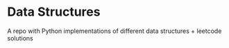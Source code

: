 # Data Structures
A repo with Python implementations of different data structures + leetcode solutions

